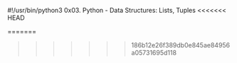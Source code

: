 #!/usr/bin/python3
0x03. Python - Data Structures: Lists, Tuples
<<<<<<< HEAD

=======
>>>>>>> 186b12e26f389db0e845ae84956a05731695d118
